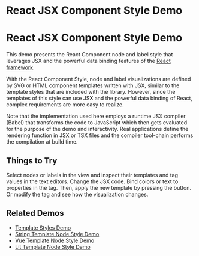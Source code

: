 <!--
 //////////////////////////////////////////////////////////////////////////////
 // @license
 // This file is part of yFiles for HTML 2.6.0.3.
 // Use is subject to license terms.
 //
 // Copyright (c) 2000-2024 by yWorks GmbH, Vor dem Kreuzberg 28,
 // 72070 Tuebingen, Germany. All rights reserved.
 //
 //////////////////////////////////////////////////////////////////////////////
-->
# React JSX Component Style Demo

# React JSX Component Style Demo

This demo presents the React Component node and label style that leverages JSX and the powerful data binding features of the [React framework](https://reactjs.org/).

With the React Component Style, node and label visualizations are defined by SVG or HTML component templates written with JSX, similar to the template styles that are included with the library. However, since the templates of this style can use JSX and the powerful data binding of React, complex requirements are more easy to realize.

Note that the implementation used here employs a runtime JSX compiler (Babel) that transforms the code to JavaScript which then gets evaluated for the purpose of the demo and interactivity. Real applications define the rendering function in JSX or TSX files and the compiler tool-chain performs the compilation at build time.

## Things to Try

Select nodes or labels in the view and inspect their templates and tag values in the text editors. Change the JSX code. Bind colors or text to properties in the tag. Then, apply the new template by pressing the button. Or modify the tag and see how the visualization changes.

## Related Demos

- [Template Styles Demo](../../style/templatestyles/)
- [String Template Node Style Demo](../../style/string-template-node-style/)
- [Vue Template Node Style Demo](../../style/vue-template-node-style/)
- [Lit Template Node Style Demo](../../style/lit-template-node-style/)
